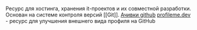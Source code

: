Ресурс для хостинга, хранения it-проектов и их совместной разработки. Основан на системе контроля версий [[Git]].
[Ачивки github](https://www.youtube.com/watch?v=VLW3Yxgt80I&ab_channel=MiDeev)
[profileme.dev](https://www.profileme.dev/?utm_source=CSS-Weekly&utm_campaign=Issue-540&utm_medium=email) - ресурс для улучшения внешнего вида профиля на GitHub
